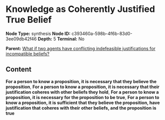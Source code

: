 # Knowledge as Coherently Justified True Belief

**Node Type:** synthesis
**Node ID:** c393460a-598b-4f6b-83d0-3ee09db42f46
**Depth:** 5
**Terminal:** No

**Parent:** [What if two agents have conflicting indefeasible justifications for incompatible beliefs?](what-if-two-agents-have-conflicting-indefeasible-justifications-for-incompatible-beliefs-antithesis-74c6c923-6554-4690-a01e-029a8c6cdd47.md)

## Content

**For a person to know a proposition, it is necessary that they believe the proposition**, **For a person to know a proposition, it is necessary that their justification coheres with other beliefs they hold**, **For a person to know a proposition, it is necessary for the proposition to be true**, **For a person to know a proposition, it is sufficient that they believe the proposition, have justification that coheres with their other beliefs, and the proposition is true**
